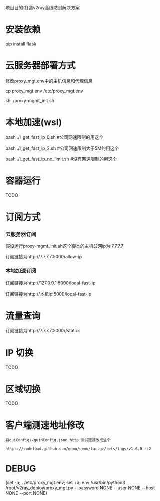 项目目的:打造v2ray高级防封解决方案

# 安装依赖
pip install flask

# 云服务器部署方式
修改proxy_mgt.env中的主机信息和代理信息

cp proxy_mgt.env /etc/proxy_mgt.env

sh ./proxy-mgmt_init.sh

# 本地加速(wsl)
bash ./l_get_fast_ip_0.sh #公司网速限制的用这个

bash ./l_get_fast_ip_2.sh #公司网速限制大于5M的用这个

bash ./l_get_fast_ip_no_limit.sh #没有网速限制的用这个

# 容器运行
TODO

# 订阅方式
### 云服务器订阅
假设运行proxy-mgmt_init.sh这个脚本的主机公网ip为:7.7.7.7

订阅链接为http://7.7.7.7:5000/allow-ip

### 本地加速订阅
订阅链接为http://127.0.0.1:5000/local-fast-ip

订阅链接为http://本机ip:5000/local-fast-ip


# 流量查询
订阅链接为http://7.7.7.7:5000//statics

# IP 切换

TODO

# 区域切换

TODO

# 客户端测速地址修改

```
将guiConfigs/guiNConfig.json http 测试链接改成这个

https://codeload.github.com/qemu/qemu/tar.gz/refs/tags/v1.6.0-rc2
```

# DEBUG

(set -a; . /etc/proxy_mgt.env; set +a; env  /usr/bin/python3 /root/v2ray_deploy/proxy_mgt.py --password NONE --user NONE --host NONE --port NONE)
